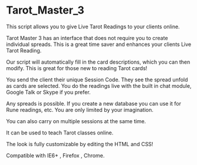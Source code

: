 # Tarot_Master_3

This script allows you to give Live Tarot Readings to your clients online.

Tarot Master 3 has an interface that does not require you to create individual spreads. This is a great time saver and enhances your clients Live Tarot Reading.

Our script will automatically fill in the card descriptions, which you can then modify. This is great for those new to reading Tarot cards!

You send the client their unique Session Code.
They see the spread unfold as cards are selected.
You do the readings live with the built in chat module, Google Talk or Skype if you prefer.

Any spreads is possible. If you create a new database you can use it for Rune readings, etc. You are only limited by your imagination.

You can also carry on multiple sessions at the same time.

It can be used to teach Tarot classes online.

The look is fully customizable by editing the HTML and CSS!

Compatible with IE6+ , Firefox , Chrome.


